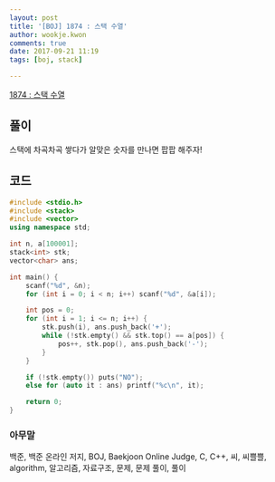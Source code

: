 ```yaml
---
layout: post
title: '[BOJ] 1874 : 스택 수열'
author: wookje.kwon
comments: true
date: 2017-09-21 11:19
tags: [boj, stack]

---
```


[1874 : 스택 수열](https://www.acmicpc.net/problem/1874)

## 풀이

스택에 차곡차곡 쌓다가 알맞은 숫자를 만나면 팝팝 해주자!

## 코드

```cpp
#include <stdio.h>
#include <stack>
#include <vector>
using namespace std;

int n, a[100001];
stack<int> stk;
vector<char> ans;

int main() {
	scanf("%d", &n);
	for (int i = 0; i < n; i++) scanf("%d", &a[i]);

	int pos = 0;
	for (int i = 1; i <= n; i++) {
		stk.push(i), ans.push_back('+');
		while (!stk.empty() && stk.top() == a[pos]) {
			pos++, stk.pop(), ans.push_back('-');
		}
	}

	if (!stk.empty()) puts("NO");
	else for (auto it : ans) printf("%c\n", it);

	return 0;
}
```

### 아무말  
백준, 백준 온라인 저지, BOJ, Baekjoon Online Judge, C, C++, 씨, 씨쁠쁠, algorithm, 알고리즘, 자료구조, 문제, 문제 풀이, 풀이
